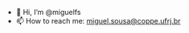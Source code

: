 - 👋 Hi, I’m @miguelfs
- 📫 How to reach me: miguel.sousa@coppe.ufrj.br

<!---
miguelfs/miguelfs is a ✨ special ✨ repository because its `README.md` (this file) appears on your GitHub profile.
You can click the Preview link to take a look at your changes.
--->
